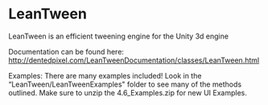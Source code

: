 LeanTween
=========

LeanTween is an efficient tweening engine for the Unity 3d engine

Documentation can be found here: http://dentedpixel.com/LeanTweenDocumentation/classes/LeanTween.html

Examples: There are many examples included! Look in the “LeanTween/LeanTweenExamples" folder to see many of the methods outlined. Make sure to unzip the 4.6_Examples.zip for new UI Examples.